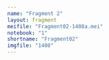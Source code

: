 ```yaml
---
name: "Fragment 2"
layout: fragment
meifile: "Fragment02-1408a.mei"
notebook: "1"
shortname: "Fragment02"
imgfile: "1408"
---
```


